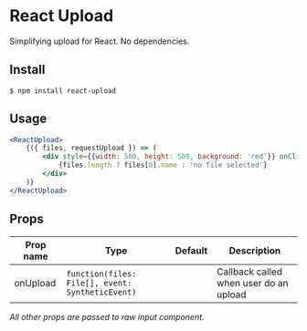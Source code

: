 # React Upload

Simplifying upload for React. No dependencies.

## Install

```
$ npm install react-upload
```

## Usage

```jsx
<ReactUpload>
    {({ files, requestUpload }) => (
        <div style={{width: 500, height: 500, background: 'red'}} onClick={requestUpload}>
            {files.length ? files[0].name : 'no file selected'}
        </div>
    )}
</ReactUpload>
```

## Props

|Prop name        |Type                                                 |Default            |Description
|-----------------|-----------------------------------------------------|-------------------|---------------------------------------
|onUpload         | `function(files: File[], event: SyntheticEvent)`    |                   | Callback called when user do an upload

*All other props are passed to raw input component.*